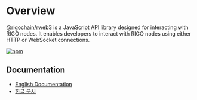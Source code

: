 # Overview

[@rigochain/rweb3](https://www.npmjs.com/package/@rigochain/rweb3) is a JavaScript API library designed for interacting with RIGO nodes. It enables developers to interact with RIGO nodes using either HTTP or WebSocket connections.

[![npm](https://img.shields.io/npm/v/@rigochain/rweb3)](https://www.npmjs.com/package/@rigochain/rweb3)

## Documentation

- [English Documentation](docs-en/README.md)
- [한글 문서](docs-kr/README.md)
